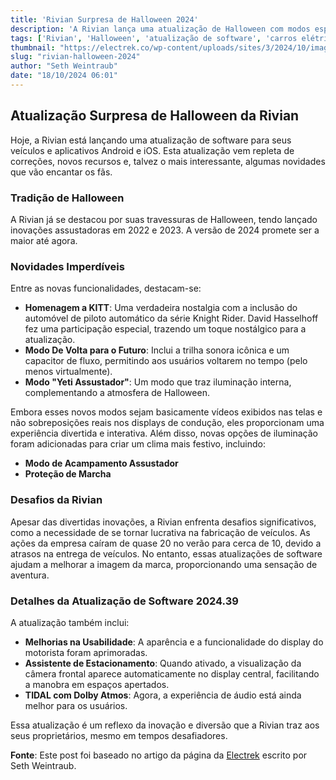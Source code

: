 ```yaml
---
title: 'Rivian Surpresa de Halloween 2024'
description: 'A Rivian lança uma atualização de Halloween com modos especiais inspirados em filmes.'
tags: ['Rivian', 'Halloween', 'atualização de software', 'carros elétricos']
thumbnail: "https://electrek.co/wp-content/uploads/sites/3/2024/10/image_4737eb.png?w=1600"
slug: "rivian-halloween-2024"
author: "Seth Weintraub"
date: "18/10/2024 06:01"
---
```


## Atualização Surpresa de Halloween da Rivian

Hoje, a Rivian está lançando uma atualização de software para seus veículos e aplicativos Android e iOS. Esta atualização vem repleta de correções, novos recursos e, talvez o mais interessante, algumas novidades que vão encantar os fãs.

### Tradição de Halloween
A Rivian já se destacou por suas travessuras de Halloween, tendo lançado inovações assustadoras em 2022 e 2023. A versão de 2024 promete ser a maior até agora.

### Novidades Imperdíveis
Entre as novas funcionalidades, destacam-se:
- **Homenagem a KITT**: Uma verdadeira nostalgia com a inclusão do automóvel de piloto automático da série Knight Rider. David Hasselhoff fez uma participação especial, trazendo um toque nostálgico para a atualização.
- **Modo De Volta para o Futuro**: Inclui a trilha sonora icônica e um capacitor de fluxo, permitindo aos usuários voltarem no tempo (pelo menos virtualmente).
- **Modo "Yeti Assustador"**: Um modo que traz iluminação interna, complementando a atmosfera de Halloween.

Embora esses novos modos sejam basicamente vídeos exibidos nas telas e não sobreposições reais nos displays de condução, eles proporcionam uma experiência divertida e interativa. Além disso, novas opções de iluminação foram adicionadas para criar um clima mais festivo, incluindo:
- **Modo de Acampamento Assustador**  
- **Proteção de Marcha**

### Desafios da Rivian
Apesar das divertidas inovações, a Rivian enfrenta desafios significativos, como a necessidade de se tornar lucrativa na fabricação de veículos. As ações da empresa caíram de quase 20 no verão para cerca de 10, devido a atrasos na entrega de veículos. No entanto, essas atualizações de software ajudam a melhorar a imagem da marca, proporcionando uma sensação de aventura.

### Detalhes da Atualização de Software 2024.39
A atualização também inclui:
- **Melhorias na Usabilidade**: A aparência e a funcionalidade do display do motorista foram aprimoradas.
- **Assistente de Estacionamento**: Quando ativado, a visualização da câmera frontal aparece automaticamente no display central, facilitando a manobra em espaços apertados.
- **TIDAL com Dolby Atmos**: Agora, a experiência de áudio está ainda melhor para os usuários.

Essa atualização é um reflexo da inovação e diversão que a Rivian traz aos seus proprietários, mesmo em tempos desafiadores.  

**Fonte**: Este post foi baseado no artigo da página da [Electrek](https://electrek.co/2024/10/17/rivian-halloween-surprise-update-goes-back-to-the-future-and-kitt-more/) escrito por Seth Weintraub.